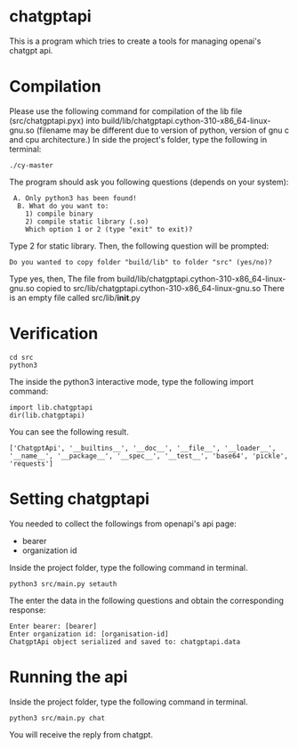 # chatgptapi 

This is a program which tries to create a tools for managing openai's chatgpt api. 

# Compilation
Please use the following command for compilation of the lib file (src/chatgptapi.pyx) into build/lib/chatgptapi.cython-310-x86_64-linux-gnu.so (filename may be different due to version of python, version of gnu c and cpu architecture.) In side the project's folder, type the following in terminal:

```
./cy-master
```

The program should ask you following questions (depends on your system):
```
 A. Only python3 has been found!
  B. What do you want to:
    1) compile binary
    2) compile static library (.so) 
    Which option 1 or 2 (type "exit" to exit)?
```

Type 2 for static library. Then, the following question will be prompted:

```
Do you wanted to copy folder "build/lib" to folder "src" (yes/no)?
```
Type yes, then,
The file from build/lib/chatgptapi.cython-310-x86_64-linux-gnu.so copied to src/lib/chatgptapi.cython-310-x86_64-linux-gnu.so 
There is an empty file called src/lib/__init__.py

# Verification
```
cd src
python3
```
The inside the python3 interactive mode, type the following import command:
```
import lib.chatgptapi
dir(lib.chatgptapi)
```

You can see the following result.
```
['ChatgptApi', '__builtins__', '__doc__', '__file__', '__loader__', '__name__', '__package__', '__spec__', '__test__', 'base64', 'pickle', 'requests']

```

# Setting chatgptapi 
You needed to collect the followings from openapi's api page:
 * bearer
 * organization id

Inside the project folder, type the following command in terminal.
```
python3 src/main.py setauth
```
The enter the data in the following questions and obtain the corresponding response:
```
Enter bearer: [bearer]
Enter organization id: [organisation-id]
ChatgptApi object serialized and saved to: chatgptapi.data
```

# Running the api
Inside the project folder, type the following command in terminal.
```
python3 src/main.py chat
```
You will receive the reply from chatgpt.
